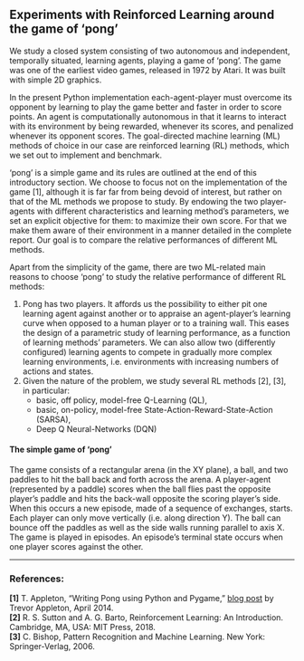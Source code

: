 ﻿## Experiments with Reinforced Learning around the game of ‘pong’

We study a closed system consisting of two autonomous and independent, temporally situated, learning agents, playing a game of ‘pong’.  The game was one of the earliest video games, released in 1972 by Atari. It was built with simple 2D graphics.  

In the present Python implementation each-agent-player must overcome its opponent by learning to play the game better and faster in order to score points.  An agent is computationally autonomous in that it learns to interact with its environment by being rewarded, whenever its scores, and penalized whenever its opponent scores.  The goal-directed machine learning (ML) methods of choice in our case are reinforced learning (RL) methods, which we set out to implement and benchmark.  

‘pong’ is a simple game and its rules are outlined at the end of this introductory section.  We choose to focus not on the implementation of the game [1], although it is far far from being devoid of interest, but rather on that of the ML methods we propose to study.  By endowing the two player-agents with different characteristics and learning method’s parameters, we set an explicit objective for them: to maximize their own score.  For that we make them aware of their environment in a manner detailed in the complete report.  Our goal is to compare the relative performances of different ML methods. 

Apart from the simplicity of the game, there are two ML-related main reasons to choose ‘pong’ to study the relative performance of different RL methods: 

1. Pong has two players.  It affords us the possibility to either pit one learning agent against another or to appraise an agent-player’s learning curve when opposed to a human player or to a training wall.  This eases the design of a parametric study of learning performance, as a function of learning methods’ parameters.  We can also allow two (differently configured) learning agents to compete in gradually more complex learning environments, i.e. environments with increasing numbers of actions and states.  
2. Given the nature of the problem, we study several RL methods [2], [3], in particular:
   * basic, off policy, model-free Q-Learning (QL), 
   * basic, on-policy, model-free State-Action-Reward-State-Action (SARSA),
   * Deep Q Neural-Networks (DQN)

#### **The simple game of ‘pong’**
The game consists of a rectangular arena (in the XY plane), a ball, and two paddles to hit the ball back and forth across the arena.  A player-agent (represented by a paddle) scores when the ball flies past the opposite player’s paddle and hits the back-wall opposite the scoring player’s side.  When this occurs a new episode, made of a sequence of exchanges, starts.
Each player can only move vertically (i.e. along direction Y).  The ball can bounce off the paddles as well as the side walls running parallel to axis X. The game is played in episodes. An episode’s terminal state occurs when one player scores against the other. 

--------------
### **References**:
**[1]**	   T. Appleton, “Writing Pong using Python and Pygame,” [blog post](https://trevorappleton.blogspot.com/2014/04/writing-pong-using-python-and-pygame.html) by Trevor Appleton, April 2014.  
**[2]**   R. S. Sutton and A. G. Barto, Reinforcement Learning: An Introduction. Cambridge, MA, USA: MIT Press, 2018.  
**[3]**   C. Bishop, Pattern Recognition and Machine Learning. New York: Springer-Verlag, 2006.
